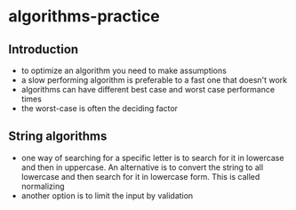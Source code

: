 # algorithms-practice

## Introduction
- to optimize an algorithm you need to make assumptions
- a slow performing algorithm is preferable to a fast one that doesn't work
- algorithms can have different best case and worst case performance times
- the worst-case is often the deciding factor

## String algorithms
- one way of searching for a specific letter is to search for it in lowercase and then in uppercase. An alternative is 
to convert the string to all lowercase and then search for it in lowercase form. This is called normalizing
- another option is to limit the input by validation
